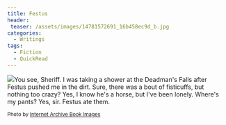 ```yaml
---
title: Festus
header:
 teaser: /assets/images/14781572691_16b458ec9d_b.jpg
categories:
  - Writings
tags:
  - Fiction
  - QuickRead
---
```

<img src="https://douglangille.github.io/assets/images/14781572691_16b458ec9d_b.jpg">You see, Sheriff. I was taking a shower at the Deadman's Falls after Festus pushed me in the dirt. Sure, there was a bout of fisticuffs, but nothing too crazy? Yes, I know he's a horse, but I've been lonely. Where's my pants? Yes, sir. Festus ate them.

<small>Photo by <a href="http://www.flickr.com/photos/126377022@N07/14781572691">Internet Archive Book Images</a></small>